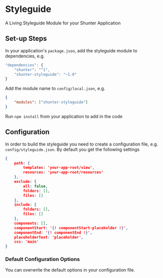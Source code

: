 # Styleguide
A Living Styleguide Module for your Shunter Application

## Set-up Steps

In your application's `package.json`, add the styleguide module to dependencies, e.g.
```js
"dependencies": {
	"shunter": "^1",
	"shunter-styleguide": "~1.0"
}
```

Add the module name to `config/local.json`, e.g.
```json
{
	"modules": ["shunter-styleguide"]
}
```

Run `npm install` from your application to add in the code

## Configuration

In order to build the styleguide you need to create a configuration file, e.g. `config/styleguide.json`. By default you get the following settings
```json
{
	path: {
		templates: 'your-app-root/view',
		resources: 'your-app-root/resources'
	},
	exclude: {
		all: false,
		folders: [],
		files: []
	},
	include: {
		folders: [],
		files: []
	},
	components: [],
	componentStart: '{! componentStart-placeholder !}',
	componentEnd: '{! componentEnd !}',
	placeholderText: 'placeholder',
	css: 'main'
}
```

### Default Configuration Options

You can overwrite the default options in your configuration file.
